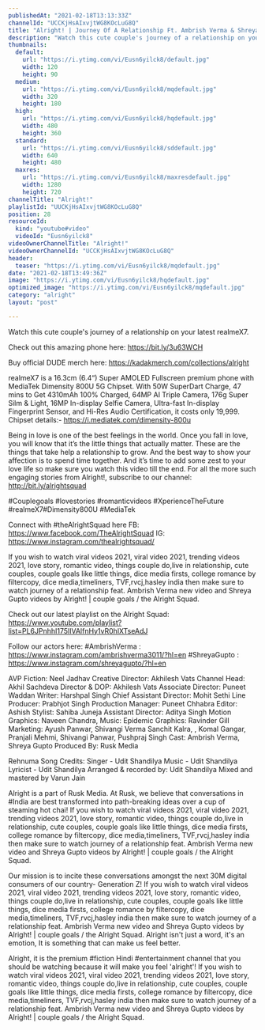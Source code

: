 ```yaml
---
publishedAt: "2021-02-18T13:13:33Z"
channelId: "UCCKjHsAIxvjtWG8KOcLuG8Q"
title: "Alright! | Journey Of A Relationship Ft. Ambrish Verma & Shreya Gupto"
description: "Watch this cute couple's journey of a relationship on your latest realmeX7. \n\nCheck out this amazing phone here: https://bit.ly/3u63WCH\n\nBuy official DUDE merch here: https://kadakmerch.com/collections/alright\n\nrealmeX7 is a 16.3cm (6.4“) Super AMOLED Fullscreen premium phone with MediaTek Dimensity 800U 5G Chipset. With 50W SuperDart Charge, 47 mins to Get 4310mAh 100% Charged, 64MP AI Triple Camera, 176g Super Silm & Light, 16MP In-display Selfie Camera, Ultra-fast In-display Fingerprint Sensor, and Hi-Res Audio Certification, it costs only 19,999.\nChipset details:- https://i.mediatek.com/dimensity-800u\n\nBeing in love is one of the best feelings in the world. Once you fall in love, you will know that it’s the little things that actually matter. These are the things that take help a relationship to grow.\nAnd the best way to show your affection is to spend time together. And it’s time to add some zest to your love life so make sure you watch this video till the end. For all the more such engaging stories from Alright!, subscribe to our channel: http://bit.ly/alrightsquad\n\n#Couplegoals #lovestories #romanticvideos\n#XperienceTheFuture #realmeX7#Dimensity800U #MediaTek\n \n\nConnect with #theAlrightSquad here\nFB: https://www.facebook.com/TheAlrightSquad\nIG: https://www.instagram.com/thealrightsquad/\n\nIf you wish to watch viral videos 2021, viral video 2021, trending videos 2021, love story, romantic video, things couple do,live in relationship, cute couples, couple goals like little things, dice media firsts, college romance by filtercopy, dice media,timeliners, TVF,rvcj,hasley india then make sure to watch journey of a relationship feat. Ambrish Verma new video and Shreya Gupto videos by Alright! | couple goals / the Alright Squad. \n\nCheck out our latest playlist on the Alright Squad: https://www.youtube.com/playlist?list=PL6JPnhhI175lIVAlfnHy1vR0hlXTseAdJ\n\nFollow our actors here:\n#AmbrishVerma : https://www.instagram.com/ambrishverma3011/?hl=en\n#ShreyaGupto : https://www.instagram.com/shreyagupto/?hl=en\n\nAVP Fiction: Neel Jadhav\nCreative Director: Akhilesh Vats\nChannel Head: Akhil Sachdeva \nDirector & DOP: Akhilesh Vats\nAssociate Director: Puneet Waddan\nWriter: Harshpal Singh\nChief Assistant Director: Mohit Sethi\nLine Producer: Prabhjot Singh\nProduction Manager: Puneet Chhabra\nEditor: Ashish \nStylist: Sahiba Juneja\nAssistant Director: Aditya Singh\nMotion Graphics: Naveen Chandra, \nMusic: Epidemic\nGraphics: Ravinder Gill\nMarketing: Ayush Panwar, Shivangi Verma Sanchit Kalra, , Komal Gangar, Pranjali Mehmi, Shivangi Panwar, Pushpraj Singh\nCast: Ambrish Verma, Shreya Gupto\nProduced By: Rusk Media\n\n\nRehnuma Song Credits:\nSinger - Udit Shandilya \nMusic - Udit Shandilya \nLyricist - Udit Shandilya \nArranged & recorded by: Udit Shandilya \nMixed and mastered by Varun Jain\n\nAlright is a part of Rusk Media. At Rusk, we believe that conversations in #India are best transformed into path-breaking ideas over a cup of steaming hot chai! If you wish to watch viral videos 2021, viral video 2021, trending videos 2021, love story, romantic video, things couple do,live in relationship, cute couples, couple goals like little things, dice media firsts, college romance by filtercopy, dice media,timeliners, TVF,rvcj,hasley india then make sure to watch journey of a relationship feat. Ambrish Verma new video and Shreya Gupto videos by Alright! | couple goals / the Alright Squad. \n\nOur mission is to incite these conversations amongst the next 30M digital consumers of our country- Generation Z! If you wish to watch viral videos 2021, viral video 2021, trending videos 2021, love story, romantic video, things couple do,live in relationship, cute couples, couple goals like little things, dice media firsts, college romance by filtercopy, dice media,timeliners, TVF,rvcj,hasley india then make sure to watch journey of a relationship feat. Ambrish Verma new video and Shreya Gupto videos by Alright! | couple goals / the Alright Squad.  Alright isn't just a word, it's an emotion,  It is something that can make us feel better. \n\nAlright, it is the premium #fiction Hindi #entertainment channel that you should be watching because it will make you feel 'alright'! If you wish to watch viral videos 2021, viral video 2021, trending videos 2021, love story, romantic video, things couple do,live in relationship, cute couples, couple goals like little things, dice media firsts, college romance by filtercopy, dice media,timeliners, TVF,rvcj,hasley india then make sure to watch journey of a relationship feat. Ambrish Verma new video and Shreya Gupto videos by Alright! | couple goals / the Alright Squad."
thumbnails:
  default:
    url: "https://i.ytimg.com/vi/Eusn6yilck8/default.jpg"
    width: 120
    height: 90
  medium:
    url: "https://i.ytimg.com/vi/Eusn6yilck8/mqdefault.jpg"
    width: 320
    height: 180
  high:
    url: "https://i.ytimg.com/vi/Eusn6yilck8/hqdefault.jpg"
    width: 480
    height: 360
  standard:
    url: "https://i.ytimg.com/vi/Eusn6yilck8/sddefault.jpg"
    width: 640
    height: 480
  maxres:
    url: "https://i.ytimg.com/vi/Eusn6yilck8/maxresdefault.jpg"
    width: 1280
    height: 720
channelTitle: "Alright!"
playlistId: "UUCKjHsAIxvjtWG8KOcLuG8Q"
position: 28
resourceId:
  kind: "youtube#video"
  videoId: "Eusn6yilck8"
videoOwnerChannelTitle: "Alright!"
videoOwnerChannelId: "UCCKjHsAIxvjtWG8KOcLuG8Q"
header:
  teaser: "https://i.ytimg.com/vi/Eusn6yilck8/mqdefault.jpg"
date: "2021-02-18T13:49:36Z"
image: "https://i.ytimg.com/vi/Eusn6yilck8/hqdefault.jpg"
optimized_image: "https://i.ytimg.com/vi/Eusn6yilck8/mqdefault.jpg"
category: "alright"
layout: "post"

---
```

Watch this cute couple's journey of a relationship on your latest realmeX7. 

Check out this amazing phone here: https://bit.ly/3u63WCH

Buy official DUDE merch here: https://kadakmerch.com/collections/alright

realmeX7 is a 16.3cm (6.4“) Super AMOLED Fullscreen premium phone with MediaTek Dimensity 800U 5G Chipset. With 50W SuperDart Charge, 47 mins to Get 4310mAh 100% Charged, 64MP AI Triple Camera, 176g Super Silm & Light, 16MP In-display Selfie Camera, Ultra-fast In-display Fingerprint Sensor, and Hi-Res Audio Certification, it costs only 19,999.
Chipset details:- https://i.mediatek.com/dimensity-800u

Being in love is one of the best feelings in the world. Once you fall in love, you will know that it’s the little things that actually matter. These are the things that take help a relationship to grow.
And the best way to show your affection is to spend time together. And it’s time to add some zest to your love life so make sure you watch this video till the end. For all the more such engaging stories from Alright!, subscribe to our channel: http://bit.ly/alrightsquad

#Couplegoals #lovestories #romanticvideos
#XperienceTheFuture #realmeX7#Dimensity800U #MediaTek
 

Connect with #theAlrightSquad here
FB: https://www.facebook.com/TheAlrightSquad
IG: https://www.instagram.com/thealrightsquad/

If you wish to watch viral videos 2021, viral video 2021, trending videos 2021, love story, romantic video, things couple do,live in relationship, cute couples, couple goals like little things, dice media firsts, college romance by filtercopy, dice media,timeliners, TVF,rvcj,hasley india then make sure to watch journey of a relationship feat. Ambrish Verma new video and Shreya Gupto videos by Alright! | couple goals / the Alright Squad. 

Check out our latest playlist on the Alright Squad: https://www.youtube.com/playlist?list=PL6JPnhhI175lIVAlfnHy1vR0hlXTseAdJ

Follow our actors here:
#AmbrishVerma : https://www.instagram.com/ambrishverma3011/?hl=en
#ShreyaGupto : https://www.instagram.com/shreyagupto/?hl=en

AVP Fiction: Neel Jadhav
Creative Director: Akhilesh Vats
Channel Head: Akhil Sachdeva 
Director & DOP: Akhilesh Vats
Associate Director: Puneet Waddan
Writer: Harshpal Singh
Chief Assistant Director: Mohit Sethi
Line Producer: Prabhjot Singh
Production Manager: Puneet Chhabra
Editor: Ashish 
Stylist: Sahiba Juneja
Assistant Director: Aditya Singh
Motion Graphics: Naveen Chandra, 
Music: Epidemic
Graphics: Ravinder Gill
Marketing: Ayush Panwar, Shivangi Verma Sanchit Kalra, , Komal Gangar, Pranjali Mehmi, Shivangi Panwar, Pushpraj Singh
Cast: Ambrish Verma, Shreya Gupto
Produced By: Rusk Media


Rehnuma Song Credits:
Singer - Udit Shandilya 
Music - Udit Shandilya 
Lyricist - Udit Shandilya 
Arranged & recorded by: Udit Shandilya 
Mixed and mastered by Varun Jain

Alright is a part of Rusk Media. At Rusk, we believe that conversations in #India are best transformed into path-breaking ideas over a cup of steaming hot chai! If you wish to watch viral videos 2021, viral video 2021, trending videos 2021, love story, romantic video, things couple do,live in relationship, cute couples, couple goals like little things, dice media firsts, college romance by filtercopy, dice media,timeliners, TVF,rvcj,hasley india then make sure to watch journey of a relationship feat. Ambrish Verma new video and Shreya Gupto videos by Alright! | couple goals / the Alright Squad. 

Our mission is to incite these conversations amongst the next 30M digital consumers of our country- Generation Z! If you wish to watch viral videos 2021, viral video 2021, trending videos 2021, love story, romantic video, things couple do,live in relationship, cute couples, couple goals like little things, dice media firsts, college romance by filtercopy, dice media,timeliners, TVF,rvcj,hasley india then make sure to watch journey of a relationship feat. Ambrish Verma new video and Shreya Gupto videos by Alright! | couple goals / the Alright Squad.  Alright isn't just a word, it's an emotion,  It is something that can make us feel better. 

Alright, it is the premium #fiction Hindi #entertainment channel that you should be watching because it will make you feel 'alright'! If you wish to watch viral videos 2021, viral video 2021, trending videos 2021, love story, romantic video, things couple do,live in relationship, cute couples, couple goals like little things, dice media firsts, college romance by filtercopy, dice media,timeliners, TVF,rvcj,hasley india then make sure to watch journey of a relationship feat. Ambrish Verma new video and Shreya Gupto videos by Alright! | couple goals / the Alright Squad.